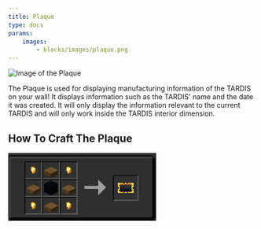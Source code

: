 ```yaml
---
title: Plaque
type: docs
params:
    images:
        - blocks/images/plaque.png
---
```


![Image of the Plaque](./images/plaque.png)

The Plaque is used for displaying manufacturing information of the TARDIS on your wall! It displays information such as the TARDIS' name and the date it was created. It will only display the information relevant to the current TARDIS and will only work inside the TARDIS interior dimension.

## How To Craft The Plaque

![Image of the recipe](./images/plaque/recipe.png)
